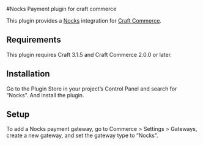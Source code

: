 #Nocks Payment plugin for craft commerce

This plugin provides a [Nocks](https://www.nocks.com/) integration for [Craft Commerce](https://craftcms.com/commerce).

## Requirements

This plugin requires Craft 3.1.5 and Craft Commerce 2.0.0 or later.

## Installation

Go to the Plugin Store in your project’s Control Panel and search for “Nocks”. And install the plugin.

## Setup

To add a Nocks payment gateway, go to Commerce > Settings > Gateways, create a new gateway, and set the gateway type to “Nocks”.
